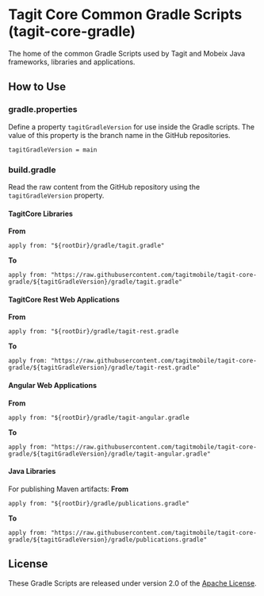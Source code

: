 # Tagit Core Common Gradle Scripts (tagit-core-gradle)
The home of the common Gradle Scripts used by Tagit and Mobeix Java frameworks, libraries and applications.

## How to Use

### gradle.properties
Define a property `tagitGradleVersion` for use inside the Gradle scripts. The value of this property is the branch name in the GitHub repositories.
```
tagitGradleVersion = main
```

### build.gradle
Read the raw content from the GitHub repository using the `tagitGradleVersion` property.

#### TagitCore Libraries

**From**
```
apply from: "${rootDir}/gradle/tagit.gradle"
```
**To**
```
apply from: "https://raw.githubusercontent.com/tagitmobile/tagit-core-gradle/${tagitGradleVersion}/gradle/tagit.gradle"
```

#### TagitCore Rest Web Applications

**From**
```
apply from: "${rootDir}/gradle/tagit-rest.gradle
```
**To**
```
apply from: "https://raw.githubusercontent.com/tagitmobile/tagit-core-gradle/${tagitGradleVersion}/gradle/tagit-rest.gradle"
```
#### Angular Web Applications

**From**
```
apply from: "${rootDir}/gradle/tagit-angular.gradle
```
**To**
```
apply from: "https://raw.githubusercontent.com/tagitmobile/tagit-core-gradle/${tagitGradleVersion}/gradle/tagit-angular.gradle"
```
#### Java Libraries
For publishing Maven artifacts:
**From**
```
apply from: "${rootDir}/gradle/publications.gradle"
```
**To**
```
apply from: "https://raw.githubusercontent.com/tagitmobile/tagit-core-gradle/${tagitGradleVersion}/gradle/publications.gradle"
```

## License
These Gradle Scripts are released under version 2.0 of the [Apache License](https://www.apache.org/licenses/LICENSE-2.0).
